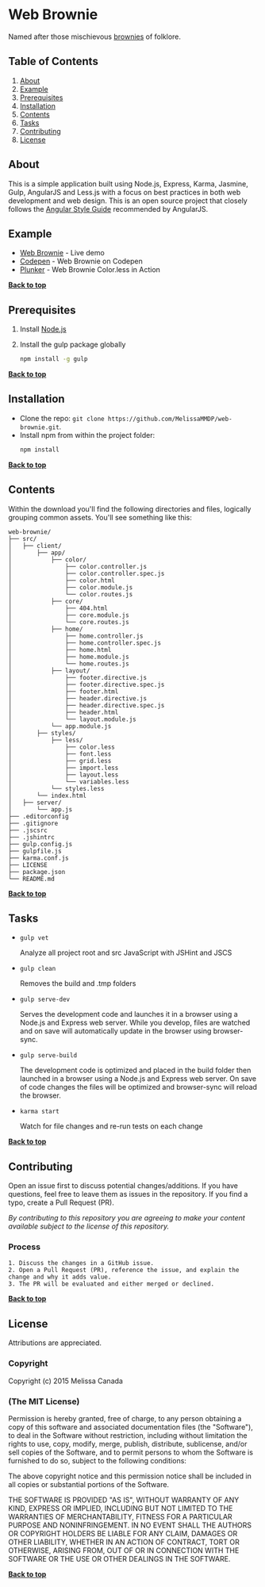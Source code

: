 # Web Brownie

Named after those mischievous [brownies](https://en.wikipedia.org/wiki/Brownie_(folklore)) of folklore.

## Table of Contents

  1. [About](#about)
  1. [Example](#example)
  1. [Prerequisites](#prerequisites)
  1. [Installation](#installation)
  1. [Contents](#contents)
  1. [Tasks](#tasks)
  1. [Contributing](#contributing)
  1. [License](#license)

## About

This is a simple application built using Node.js, Express, Karma, Jasmine, Gulp, AngularJS and Less.js with a focus on best practices in both web development and web design. This is an open source project that closely follows the [Angular Style Guide](https://github.com/johnpapa/angular-styleguide) recommended by AngularJS.

## Example

- [Web Brownie](http://web-brownie.pancakeapps.com/) - Live demo
- [Codepen](http://codepen.io/MelissaMMDP/pen/doGbNy) - Web Brownie on Codepen
- [Plunker](http://embed.plnkr.co/Sog5Sp/preview) - Web Brownie Color.less in Action

**[Back to top](#table-of-contents)**

## Prerequisites

1. Install [Node.js](http://nodejs.org)

2. Install the gulp package globally

    ```bash
    npm install -g gulp
    ```

**[Back to top](#table-of-contents)**    
    
## Installation

- Clone the repo: `git clone https://github.com/MelissaMMDP/web-brownie.git`.
- Install npm from within the project folder:
    ```bash
    npm install
    ```
 
**[Back to top](#table-of-contents)**    
    
## Contents

Within the download you'll find the following directories and files, logically grouping common assets. You'll see something like this:

```
web-brownie/
├── src/
│   ├── client/
│       ├── app/
│           ├── color/
│               ├── color.controller.js
│               ├── color.controller.spec.js
│               ├── color.html
│               ├── color.module.js
│               └── color.routes.js
│           ├── core/
│               ├── 404.html
│               ├── core.module.js
│               └── core.routes.js
│           ├── home/
│               ├── home.controller.js
│               ├── home.controller.spec.js
│               ├── home.html
│               ├── home.module.js
│               └── home.routes.js
│           ├── layout/
│               ├── footer.directive.js
│               ├── footer.directive.spec.js
│               ├── footer.html
│               ├── header.directive.js
│               ├── header.directive.spec.js
│               ├── header.html
│               └── layout.module.js
│           └── app.module.js
│       ├── styles/
│           ├── less/
│               ├── color.less
│               ├── font.less
│               ├── grid.less
│               ├── import.less
│               ├── layout.less
│               └── variables.less
│           └── styles.less
│       └── index.html
│   ├── server/
│       └── app.js
├── .editorconfig
├── .gitignore
├── .jscsrc
├── .jshintrc
├── gulp.config.js
├── gulpfile.js
├── karma.conf.js
├── LICENSE
├── package.json
└── README.md
```

**[Back to top](#table-of-contents)**

## Tasks

- `gulp vet`

    Analyze all project root and src JavaScript with JSHint and JSCS

- `gulp clean`

    Removes the build and .tmp folders
    
- `gulp serve-dev`

    Serves the development code and launches it in a browser using a Node.js and Express web server. While you develop, files are watched and on save will automatically update in the browser using browser-sync.
        
- `gulp serve-build`
    
    The development code is optimized and placed in the build folder then launched in a browser using a Node.js and Express web server. On save of code changes the files will be optimized and browser-sync will reload the browser. 
        
- `karma start`
    
    Watch for file changes and re-run tests on each change

**[Back to top](#table-of-contents)**

## Contributing

Open an issue first to discuss potential changes/additions. If you have questions, feel free to leave them as issues in the repository. If you find a typo, create a Pull Request (PR).

*By contributing to this repository you are agreeing to make your content available subject to the license of this repository.*

### Process
    1. Discuss the changes in a GitHub issue.
    2. Open a Pull Request (PR), reference the issue, and explain the change and why it adds value.
    3. The PR will be evaluated and either merged or declined.

**[Back to top](#table-of-contents)**

## License

Attributions are appreciated.

### Copyright

Copyright (c) 2015 Melissa Canada

### (The MIT License)
Permission is hereby granted, free of charge, to any person obtaining a copy
of this software and associated documentation files (the "Software"), to deal
in the Software without restriction, including without limitation the rights
to use, copy, modify, merge, publish, distribute, sublicense, and/or sell
copies of the Software, and to permit persons to whom the Software is
furnished to do so, subject to the following conditions:

The above copyright notice and this permission notice shall be included in all
copies or substantial portions of the Software.

THE SOFTWARE IS PROVIDED "AS IS", WITHOUT WARRANTY OF ANY KIND, EXPRESS OR
IMPLIED, INCLUDING BUT NOT LIMITED TO THE WARRANTIES OF MERCHANTABILITY,
FITNESS FOR A PARTICULAR PURPOSE AND NONINFRINGEMENT. IN NO EVENT SHALL THE
AUTHORS OR COPYRIGHT HOLDERS BE LIABLE FOR ANY CLAIM, DAMAGES OR OTHER
LIABILITY, WHETHER IN AN ACTION OF CONTRACT, TORT OR OTHERWISE, ARISING FROM,
OUT OF OR IN CONNECTION WITH THE SOFTWARE OR THE USE OR OTHER DEALINGS IN THE
SOFTWARE.

**[Back to top](#table-of-contents)**
